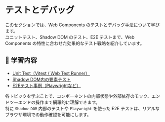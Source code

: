 # テストとデバッグ

このセクションでは、Web Components のテストとデバッグ手法について学びます。  
ユニットテスト、Shadow DOM のテスト、E2E テストまで、Web Components の特性に合わせた効果的なテスト戦略を紹介しています。

## 🔹 学習内容

- [Unit Test（Vitest / Web Test Runner）](./unit-testing)
- [Shadow DOM内の要素テスト](./shadow-dom-testing)
- [E2Eテスト事例（Playwrightなど）](./e2e-testing)

各トピックを学ぶことで、コンポーネントの内部状態や外部依存のモック、エンドツーエンドの操作まで網羅的に理解できます。  
特に `Shadow DOM` 内部のテストや `Playwright` を使った E2E テストは、リアルなブラウザ環境での動作確認を可能にします。
